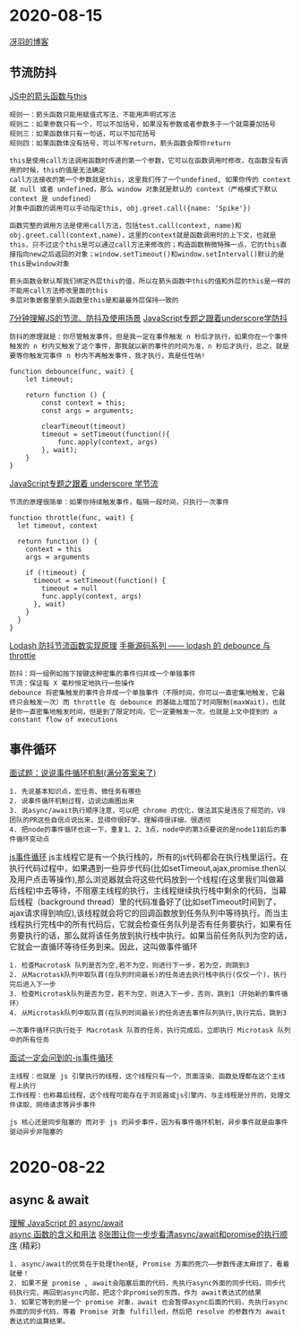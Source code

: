 # 2020-08-15
[冴羽的博客](https://github.com/mqyqingfeng/Blog)

## 节流防抖
[JS中的箭头函数与this](https://juejin.im/post/6844903573428371464) 
```
规则一：箭头函数只能用赋值式写法，不能用声明式写法
规则二：如果参数只有一个，可以不加括号，如果没有参数或者参数多于一个就需要加括号
规则三：如果函数体只有一句话，可以不加花括号
规则四：如果函数体没有括号，可以不写return，箭头函数会帮你return
```
```
this是使用call方法调用函数时传递的第一个参数，它可以在函数调用时修改，在函数没有调用的时候，this的值是无法确定
call方法接收的第一个参数就是this，这里我们传了一个undefined, 如果你传的 context 就 null 或者 undefined，那么 window 对象就是默认的 context（严格模式下默认 context 是 undefined）
对象中函数的调用可以手动指定this, obj.greet.call({name: 'Spike'}) 

函数完整的调用方法是使用call方法，包括test.call(context, name)和obj.greet.call(context,name)，这里的context就是函数调用时的上下文，也就是this，只不过这个this是可以通过call方法来修改的；构造函数稍微特殊一点，它的this直接指向new之后返回的对象；window.setTimeout()和window.setInterval()默认的是this是window对象
```
```
箭头函数会默认帮我们绑定外层this的值，所以在箭头函数中this的值和外层的this是一样的
不能用call方法修改里面的this
多层对象嵌套里箭头函数里this是和最最外层保持一致的
```

[7分钟理解JS的节流、防抖及使用场景](https://juejin.im/post/6844903669389885453) 
[JavaScript专题之跟着underscore学防抖 ](https://github.com/mqyqingfeng/Blog/issues/22)
```
防抖的原理就是：你尽管触发事件，但是我一定在事件触发 n 秒后才执行，如果你在一个事件触发的 n 秒内又触发了这个事件，那我就以新的事件的时间为准，n 秒后才执行，总之，就是要等你触发完事件 n 秒内不再触发事件，我才执行，真是任性呐!

function debounce(func, wait) {
    let timeout;

    return function () {
        const context = this;
        const args = arguments;

        clearTimeout(timeout)
        timeout = setTimeout(function(){
            func.apply(context, args)
        }, wait);
    }
}
```
[JavaScript专题之跟着 underscore 学节流](https://github.com/mqyqingfeng/Blog/issues/26)
```
节流的原理很简单：如果你持续触发事件，每隔一段时间，只执行一次事件

function throttle(func, wait) {
  let timeout, context

  return function () {
    context = this
    args = arguments

    if (!timeout) {
      timeout = setTimeout(function() {
        timeout = null
        func.apply(context, args)
      }, wait)
    }
  }
}
```
[Lodash 防抖节流函数实现原理](https://juejin.im/post/6844903879017021454)
[手撕源码系列 —— lodash 的 debounce 与 throttle](https://juejin.im/post/6844903990639984654)
```
防抖：将一组例如按下按键这种密集的事件归并成一个单独事件
节流：保证每 X 毫秒恒定地执行一些操作
debounce 将密集触发的事件合并成一个单独事件（不限时间，你可以一直密集地触发，它最终只会触发一次）而 throttle 在 debounce 的基础上增加了时间限制(maxWait)，也就是你一直密集地触发时间，但是到了限定时间，它一定要触发一次，也就是上文中提到的 a constant flow of executions
```

## 事件循环
[面试题：说说事件循环机制(满分答案来了)](https://mp.weixin.qq.com/s/QgfE5Km1xiEkQqADMLmj-Q)
```
1. 先说基本知识点，宏任务、微任务有哪些  
2. 说事件循环机制过程，边说边画图出来  
3. 说async/await执行顺序注意，可以把 chrome 的优化，做法其实是违反了规范的，V8 团队的PR这些自信点说出来，显得你很好学，理解得很详细，很透彻  
4. 把node的事件循环也说一下，重复1、2、3点，node中的第3点要说的是node11前后的事件循环变动点  
```
[js事件循环](https://cloud.tencent.com/developer/article/1332957)
js主线程它是有一个执行栈的，所有的js代码都会在执行栈里运行。在执行代码过程中，如果遇到一些异步代码(比如setTimeout,ajax,promise.then以及用户点击等操作),那么浏览器就会将这些代码放到一个线程(在这里我们叫做幕后线程)中去等待，不阻塞主线程的执行，主线程继续执行栈中剩余的代码，当幕后线程（background thread）里的代码准备好了(比如setTimeout时间到了，ajax请求得到响应),该线程就会将它的回调函数放到任务队列中等待执行。而当主线程执行完栈中的所有代码后，它就会检查任务队列是否有任务要执行，如果有任务要执行的话，那么就将该任务放到执行栈中执行。如果当前任务队列为空的话，它就会一直循环等待任务到来。因此，这叫做事件循环  
```
1. 检查Macrotask 队列是否为空,若不为空，则进行下一步，若为空，则跳到3
2. 从Macrotask队列中取队首(在队列时间最长)的任务进去执行栈中执行(仅仅一个)，执行完后进入下一步
3. 检查Microtask队列是否为空，若不为空，则进入下一步，否则，跳到1（开始新的事件循环）
4. 从Microtask队列中取队首(在队列时间最长)的任务进去事件队列执行,执行完后，跳到3

一次事件循环只执行处于 Macrotask 队首的任务，执行完成后，立即执行 Microtask 队列中的所有任务
```
[面试一定会问到的-js事件循环](https://juejin.im/post/6844903968292749319)
```
主线程：也就是 js 引擎执行的线程，这个线程只有一个，页面渲染、函数处理都在这个主线程上执行
工作线程：也称幕后线程，这个线程可能存在于浏览器或js引擎内，与主线程是分开的，处理文件读取、网络请求等异步事件

js 核心还是同步阻塞的 而对于 js 的异步事件，因为有事件循环机制，异步事件就是由事件驱动异步非阻塞的
```

# 2020-08-22
## async & await
[理解 JavaScript 的 async/await](https://segmentfault.com/a/1190000007535316)  
[async 函数的含义和用法](http://www.ruanyifeng.com/blog/2015/05/async.html)
[8张图让你一步步看清async/await和promise的执行顺序](https://zhuanlan.zhihu.com/p/52000508) (精彩)
```
1. async/await的优势在于处理then链, Promise 方案的死穴——参数传递太麻烦了，看着就晕！
2. 如果不是 promise , await会阻塞后面的代码，先执行async外面的同步代码，同步代码执行完，再回到async内部，把这个非promise的东西，作为 await表达式的结果
3. 如果它等到的是一个 promise 对象，await 也会暂停async后面的代码，先执行async外面的同步代码，等着 Promise 对象 fulfilled，然后把 resolve 的参数作为 await 表达式的运算结果。
```